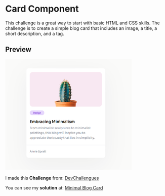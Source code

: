 # Card Component

This challenge is a great way to start with basic HTML and CSS skills. The challenge is to create a simple blog card that includes an image, a title, a short description, and a tag.

## Preview

<img src="./assets/img/example.png"  height="350px" width="400px">

I made this **Challenge** from: [DevChallengues](https://devchallenges.io/challenge/minimal-blog-card "Create a simple blog card")

You can see my **solution** at: [Minimal Blog Card](https://dev-challengues.vercel.app/minimal_blog_card)
